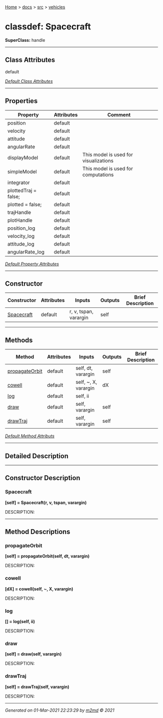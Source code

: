[Home](../../index.md) > [docs](../../docs_index.md) > [src](../src_index.md) > [vehicles](vehicles_index.md)  


# classdef: Spacecraft

**SuperClass:** handle



 ***

## Class Attributes

default

[*Default Class Attributes*](https://www.mathworks.com/help/matlab/matlab_oop/class-attributes.html)

 ***

## Properties

| Property | Attributes  | Comment |
| -------- | ----------- | ------- |
| position | default |  |
| velocity | default |  |
| attitude | default |  |
| angularRate | default |  |
| displayModel | default | This model is used for visualizations |
| simpleModel | default | This model is used for computations |
| integrator | default |  |
| plottedTraj = false; | default |  |
| plotted = false; | default |  |
| trajHandle | default |  |
| plotHandle | default |  |
| position_log | default |  |
| velocity_log | default |  |
| attitude_log | default |  |
| angularRate_log | default |  |

[*Default Property Attributes*](https://www.mathworks.com/help/matlab/matlab_oop/property-attributes.html)

 ***

## Constructor

| Constructor | Attributes | Inputs | Outputs | Brief Description |
| ----------- | ---------- | ------ | ------- | ----------------- |
| [Spacecraft](#spacecraft) | default | r, v, tspan, varargin | self |  |


 ***

## Methods

| Method | Attributes | Inputs | Outputs | Brief Description |
| ------ | ---------- | ------ | ------- | ----------------- |
| [propagateOrbit](#propagateorbit) | default | self, dt, varargin | self |  |
| [cowell](#cowell) | default | self, ~, X, varargin | dX |  |
| [log](#log) | default | self, ii |  |  |
| [draw](#draw) | default | self, varargin | self |  |
| [drawTraj](#drawtraj) | default | self, varargin | self |  |


[*Default Method Attributs*](https://www.mathworks.com/help/matlab/matlab_oop/method-attributes.html)

 ***

## Detailed Description



 ***

## Constructor Description

### Spacecraft

**[self] = Spacecraft(r, v, tspan, varargin)**

DESCRIPTION: 

 ***

## Method Descriptions

### propagateOrbit

**[self] = propagateOrbit(self, dt, varargin)**

DESCRIPTION: 
### cowell

**[dX] = cowell(self, ~, X, varargin)**

DESCRIPTION: 
### log

**[] = log(self, ii)**

DESCRIPTION: 
### draw

**[self] = draw(self, varargin)**

DESCRIPTION: 
### drawTraj

**[self] = drawTraj(self, varargin)**

DESCRIPTION: 



***

*Generated on 01-Mar-2021 22:23:29 by [m2md](https://github.com/crgnam-research/m2md) © 2021*